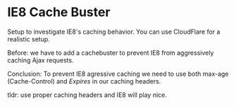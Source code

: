 IE8 Cache Buster
===================

Setup to investigate IE8's caching behavior. You can use CloudFlare for a realistic setup.

Before: we have to add a cachebuster to prevent IE8 from aggressively caching Ajax requests.

Conclusion: To prevent IE8 agressive caching we need to use both max-age (Cache-Control) and *Expires* in our caching headers.

tldr: use proper caching headers and IE8 will play nice.
